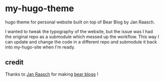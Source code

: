 # my-hugo-theme
hugo theme for personal website built on top of Bear Blog by Jan Raasch.

I wanted to tweak the typography of the website, but the issue was I had the original repo as a submodule which messed up the workflow. This way I can update and change the code in a different repo and submodule it back into my-hugo-site when I'm ready.

## credit

Thanks to [Jan Raasch](https://www.janraasch.com) for making [bear blogs](https://bearblog.dev) !
